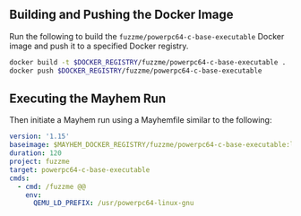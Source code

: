 ## Building and Pushing the Docker Image

Run the following to build the `fuzzme/powerpc64-c-base-executable` Docker image and push it to a specified Docker registry.

```sh
docker build -t $DOCKER_REGISTRY/fuzzme/powerpc64-c-base-executable .
docker push $DOCKER_REGISTRY/fuzzme/powerpc64-c-base-executable
```

## Executing the Mayhem Run

Then initiate a Mayhem run using a Mayhemfile similar to the following:

```yaml
version: '1.15'
baseimage: $MAYHEM_DOCKER_REGISTRY/fuzzme/powerpc64-c-base-executable:latest
duration: 120
project: fuzzme
target: powerpc64-c-base-executable
cmds:
  - cmd: /fuzzme @@
    env:
      QEMU_LD_PREFIX: /usr/powerpc64-linux-gnu
```
